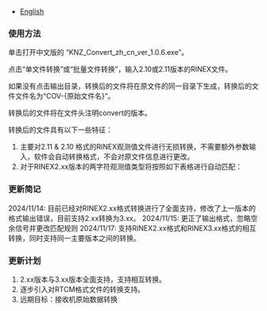 - [English](Readme.md)

### 使用方法 ###
单击打开中文版的 “KNZ_Convert_zh_cn_ver_1.0.6.exe”。

点击“单文件转换”或“批量文件转换”，输入2.10或2.11版本的RINEX文件。

如果没有点击输出目录，转换后的文件将在原文件的同一目录下生成，转换后的文件文件名为“COV-{原始文件名}”。

转换后的文件将在文件头注明convert的版本。

转换后的文件具有以下一些特征：

1. 主要对2.11 & 2.10 格式的RINEX观测值文件进行无损转换，不需要额外参数输入，软件会自动转换格式，不会对原文件信息进行更改。
2. 对于RINEX2.xx版本的两字符观测值类型将按照如下表格进行自动匹配：

### 更新简记 ###
2024/11/14: 目前已经对RINEX2.xx格式转换进行了全面支持，修改了上一版本的格式输出错误，目前支持2.xx转换为3.xx。
2024/11/15: 更正了输出格式，忽略空余信号并更改匹配规则
2024/11/17: 支持RINEX2.xx格式和RINEX3.xx格式的相互转换，同时支持同一主要版本之间的转换。

### 更新计划 ###
1. 2.xx版本与3.xx版本全面支持，支持相互转换。
2. 逐步引入对RTCM格式文件的转换支持。
3. 远期目标：接收机原始数据转换
